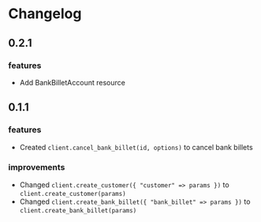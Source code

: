 # Changelog

## 0.2.1

### features

- Add BankBilletAccount resource

## 0.1.1

### features

- Created `client.cancel_bank_billet(id, options)` to cancel bank billets

### improvements

- Changed `client.create_customer({ "customer" => params })` to `client.create_customer(params)`
- Changed `client.create_bank_billet({ "bank_billet" => params })` to `client.create_bank_billet(params)`
